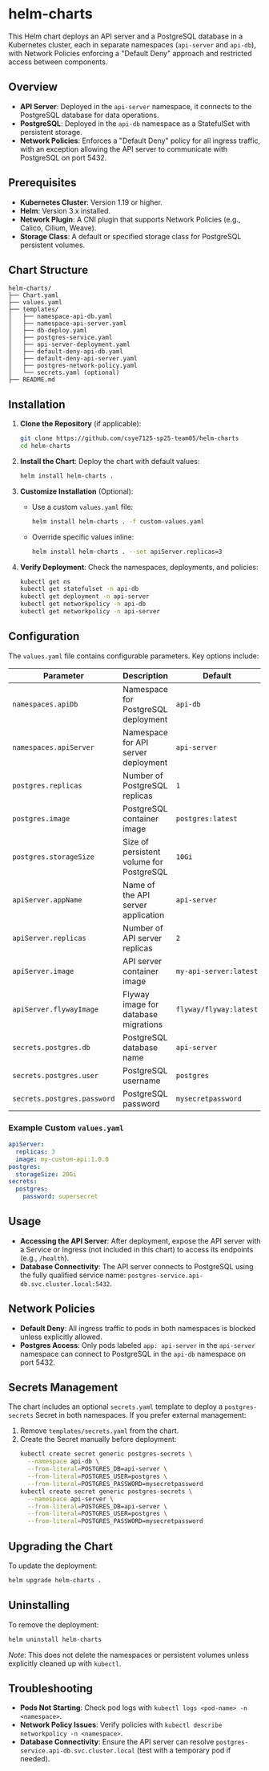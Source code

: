 # helm-charts

This Helm chart deploys an API server and a PostgreSQL database in a Kubernetes cluster, each in separate namespaces (`api-server` and `api-db`), with Network Policies enforcing a "Default Deny" approach and restricted access between components.

## Overview

- **API Server**: Deployed in the `api-server` namespace, it connects to the PostgreSQL database for data operations.
- **PostgreSQL**: Deployed in the `api-db` namespace as a StatefulSet with persistent storage.
- **Network Policies**: Enforces a "Default Deny" policy for all ingress traffic, with an exception allowing the API server to communicate with PostgreSQL on port 5432.

## Prerequisites

- **Kubernetes Cluster**: Version 1.19 or higher.
- **Helm**: Version 3.x installed.
- **Network Plugin**: A CNI plugin that supports Network Policies (e.g., Calico, Cilium, Weave).
- **Storage Class**: A default or specified storage class for PostgreSQL persistent volumes.

## Chart Structure

```
helm-charts/
├── Chart.yaml
├── values.yaml
├── templates/
│   ├── namespace-api-db.yaml
│   ├── namespace-api-server.yaml
│   ├── db-deploy.yaml
│   ├── postgres-service.yaml
│   ├── api-server-deployment.yaml
│   ├── default-deny-api-db.yaml
│   ├── default-deny-api-server.yaml
│   ├── postgres-network-policy.yaml
│   └── secrets.yaml (optional)
├── README.md
```

## Installation

1. **Clone the Repository** (if applicable):
   ```bash
   git clone https://github.com/csye7125-sp25-team05/helm-charts
   cd helm-charts
   ```

2. **Install the Chart**:
   Deploy the chart with default values:
   ```bash
   helm install helm-charts .
   ```

3. **Customize Installation** (Optional):
   - Use a custom `values.yaml` file:
     ```bash
     helm install helm-charts . -f custom-values.yaml
     ```
   - Override specific values inline:
     ```bash
     helm install helm-charts . --set apiServer.replicas=3
     ```

4. **Verify Deployment**:
   Check the namespaces, deployments, and policies:
   ```bash
   kubectl get ns
   kubectl get statefulset -n api-db
   kubectl get deployment -n api-server
   kubectl get networkpolicy -n api-db
   kubectl get networkpolicy -n api-server
   ```

## Configuration

The `values.yaml` file contains configurable parameters. Key options include:

| Parameter                  | Description                                      | Default             |
|----------------------------|--------------------------------------------------|---------------------|
| `namespaces.apiDb`         | Namespace for PostgreSQL deployment             | `api-db`            |
| `namespaces.apiServer`     | Namespace for API server deployment             | `api-server`        |
| `postgres.replicas`        | Number of PostgreSQL replicas                   | `1`                 |
| `postgres.image`           | PostgreSQL container image                      | `postgres:latest`   |
| `postgres.storageSize`     | Size of persistent volume for PostgreSQL        | `10Gi`              |
| `apiServer.appName`        | Name of the API server application              | `api-server`        |
| `apiServer.replicas`       | Number of API server replicas                   | `2`                 |
| `apiServer.image`          | API server container image                      | `my-api-server:latest` |
| `apiServer.flywayImage`    | Flyway image for database migrations            | `flyway/flyway:latest` |
| `secrets.postgres.db`      | PostgreSQL database name                        | `api-server`        |
| `secrets.postgres.user`    | PostgreSQL username                             | `postgres`          |
| `secrets.postgres.password`| PostgreSQL password                             | `mysecretpassword`  |

### Example Custom `values.yaml`
```yaml
apiServer:
  replicas: 3
  image: my-custom-api:1.0.0
postgres:
  storageSize: 20Gi
secrets:
  postgres:
    password: supersecret
```

## Usage

- **Accessing the API Server**: After deployment, expose the API server with a Service or Ingress (not included in this chart) to access its endpoints (e.g., `/health`).
- **Database Connectivity**: The API server connects to PostgreSQL using the fully qualified service name: `postgres-service.api-db.svc.cluster.local:5432`.

## Network Policies

- **Default Deny**: All ingress traffic to pods in both namespaces is blocked unless explicitly allowed.
- **Postgres Access**: Only pods labeled `app: api-server` in the `api-server` namespace can connect to PostgreSQL in the `api-db` namespace on port 5432.

## Secrets Management

The chart includes an optional `secrets.yaml` template to deploy a `postgres-secrets` Secret in both namespaces. If you prefer external management:
1. Remove `templates/secrets.yaml` from the chart.
2. Create the Secret manually before deployment:
   ```bash
   kubectl create secret generic postgres-secrets \
     --namespace api-db \
     --from-literal=POSTGRES_DB=api-server \
     --from-literal=POSTGRES_USER=postgres \
     --from-literal=POSTGRES_PASSWORD=mysecretpassword
   kubectl create secret generic postgres-secrets \
     --namespace api-server \
     --from-literal=POSTGRES_DB=api-server \
     --from-literal=POSTGRES_USER=postgres \
     --from-literal=POSTGRES_PASSWORD=mysecretpassword
   ```

## Upgrading the Chart

To update the deployment:
```bash
helm upgrade helm-charts .
```

## Uninstalling

To remove the deployment:
```bash
helm uninstall helm-charts
```

*Note*: This does not delete the namespaces or persistent volumes unless explicitly cleaned up with `kubectl`.

## Troubleshooting

- **Pods Not Starting**: Check pod logs with `kubectl logs <pod-name> -n <namespace>`.
- **Network Policy Issues**: Verify policies with `kubectl describe networkpolicy -n <namespace>`.
- **Database Connectivity**: Ensure the API server can resolve `postgres-service.api-db.svc.cluster.local` (test with a temporary pod if needed).
